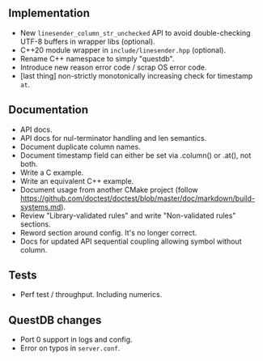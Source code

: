 Implementation
--------------
  * New `linesender_column_str_unchecked` API to avoid double-checking UTF-8 buffers in wrapper libs (optional).
  * C++20 module wrapper in `include/linesender.hpp` (optional).
  * Rename C++ namespace to simply "questdb".
  * Introduce new reason error code / scrap OS error code.
  * [last thing] non-strictly monotonically increasing check for timestamp `at`.

Documentation
-------------
  * API docs.
  * API docs for nul-terminator handling and len semantics.
  * Document duplicate column names.
  * Document timestamp field can either be set via .column() or .at(), not both.
  * Write a C example.
  * Write an equivalent C++ example.
  * Document usage from another CMake project
    (follow https://github.com/doctest/doctest/blob/master/doc/markdown/build-systems.md).
  * Review "Library-validated rules" and write "Non-validated rules" sections.
  * Reword section around config. It's no longer correct.
  * Docs for updated API sequential coupling allowing symbol without column.

Tests
-----
  * Perf test / throughput. Including numerics.

QuestDB changes
---------------
  * Port 0 support in logs and config.
  * Error on typos in `server.conf`.
